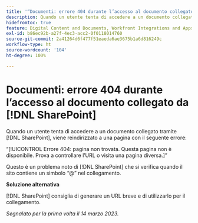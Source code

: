 ```yaml
---
title: '“Documenti: errore 404 durante l’accesso al documento collegato da SharePoint”'
description: Quando un utente tenta di accedere a un documento collegato tramite SharePoint, viene reindirizzato a una pagina con un errore 404.
hidefromtoc: true
feature: Digital Content and Documents, Workfront Integrations and Apps
exl-id: b86ec92b-a27f-4ec3-acc2-0f0118014760
source-git-commit: 2a41264d6f477f51eaeda6ae3675b1a6d816249c
workflow-type: ht
source-wordcount: '104'
ht-degree: 100%

---
```


# Documenti: errore 404 durante l’accesso al documento collegato da [!DNL SharePoint]

<!--Requested article. This issue is on the WF and WFP TOCs.-->

Quando un utente tenta di accedere a un documento collegato tramite [!DNL SharePoint], viene reindirizzato a una pagina con il seguente errore:

“[!UICONTROL Errore 404: pagina non trovata. Questa pagina non è disponibile. Prova a controllare l’URL o visita una pagina diversa.]”

Questo è un problema noto di [!DNL SharePoint] che si verifica quando il sito contiene un simbolo “@” nel collegamento.

**Soluzione alternativa**

[!DNL SharePoint] consiglia di generare un URL breve e di utilizzarlo per il collegamento.

_Segnalato per la prima volta il 14 marzo 2023._

